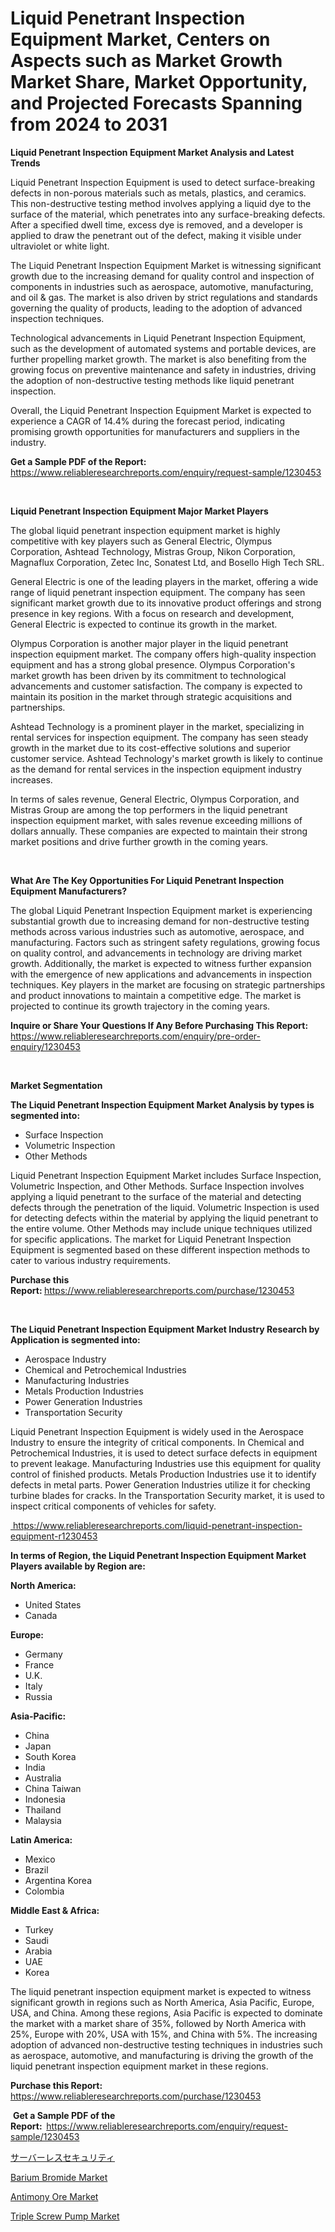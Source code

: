 <p><h1>Liquid Penetrant Inspection Equipment Market, Centers on Aspects such as Market Growth Market Share, Market Opportunity, and Projected Forecasts Spanning from 2024 to 2031</h1></p><p><strong>Liquid Penetrant Inspection Equipment Market Analysis and Latest Trends</strong></p>
<p><p>Liquid Penetrant Inspection Equipment is used to detect surface-breaking defects in non-porous materials such as metals, plastics, and ceramics. This non-destructive testing method involves applying a liquid dye to the surface of the material, which penetrates into any surface-breaking defects. After a specified dwell time, excess dye is removed, and a developer is applied to draw the penetrant out of the defect, making it visible under ultraviolet or white light.</p><p>The Liquid Penetrant Inspection Equipment Market is witnessing significant growth due to the increasing demand for quality control and inspection of components in industries such as aerospace, automotive, manufacturing, and oil & gas. The market is also driven by strict regulations and standards governing the quality of products, leading to the adoption of advanced inspection techniques.</p><p>Technological advancements in Liquid Penetrant Inspection Equipment, such as the development of automated systems and portable devices, are further propelling market growth. The market is also benefiting from the growing focus on preventive maintenance and safety in industries, driving the adoption of non-destructive testing methods like liquid penetrant inspection.</p><p>Overall, the Liquid Penetrant Inspection Equipment Market is expected to experience a CAGR of 14.4% during the forecast period, indicating promising growth opportunities for manufacturers and suppliers in the industry.</p></p>
<p><strong>Get a Sample PDF of the Report:&nbsp;</strong> <a href="https://www.reliableresearchreports.com/enquiry/request-sample/1230453">https://www.reliableresearchreports.com/enquiry/request-sample/1230453</a></p>
<p>&nbsp;</p>
<p><strong>Liquid Penetrant Inspection Equipment Major Market Players</strong></p>
<p><p>The global liquid penetrant inspection equipment market is highly competitive with key players such as General Electric, Olympus Corporation, Ashtead Technology, Mistras Group, Nikon Corporation, Magnaflux Corporation, Zetec Inc, Sonatest Ltd, and Bosello High Tech SRL.</p><p>General Electric is one of the leading players in the market, offering a wide range of liquid penetrant inspection equipment. The company has seen significant market growth due to its innovative product offerings and strong presence in key regions. With a focus on research and development, General Electric is expected to continue its growth in the market.</p><p>Olympus Corporation is another major player in the liquid penetrant inspection equipment market. The company offers high-quality inspection equipment and has a strong global presence. Olympus Corporation's market growth has been driven by its commitment to technological advancements and customer satisfaction. The company is expected to maintain its position in the market through strategic acquisitions and partnerships.</p><p>Ashtead Technology is a prominent player in the market, specializing in rental services for inspection equipment. The company has seen steady growth in the market due to its cost-effective solutions and superior customer service. Ashtead Technology's market growth is likely to continue as the demand for rental services in the inspection equipment industry increases.</p><p>In terms of sales revenue, General Electric, Olympus Corporation, and Mistras Group are among the top performers in the liquid penetrant inspection equipment market, with sales revenue exceeding millions of dollars annually. These companies are expected to maintain their strong market positions and drive further growth in the coming years.</p></p>
<p>&nbsp;</p>
<p><strong>What Are The Key Opportunities For Liquid Penetrant Inspection Equipment Manufacturers?</strong></p>
<p><p>The global Liquid Penetrant Inspection Equipment market is experiencing substantial growth due to increasing demand for non-destructive testing methods across various industries such as automotive, aerospace, and manufacturing. Factors such as stringent safety regulations, growing focus on quality control, and advancements in technology are driving market growth. Additionally, the market is expected to witness further expansion with the emergence of new applications and advancements in inspection techniques. Key players in the market are focusing on strategic partnerships and product innovations to maintain a competitive edge. The market is projected to continue its growth trajectory in the coming years.</p></p>
<p><strong>Inquire or Share Your Questions If Any Before Purchasing This Report:</strong> <a href="https://www.reliableresearchreports.com/enquiry/pre-order-enquiry/1230453">https://www.reliableresearchreports.com/enquiry/pre-order-enquiry/1230453</a></p>
<p>&nbsp;</p>
<p><strong>Market Segmentation</strong></p>
<p><strong>The Liquid Penetrant Inspection Equipment Market Analysis by types is segmented into:</strong></p>
<p><ul><li>Surface Inspection</li><li>Volumetric Inspection</li><li>Other Methods</li></ul></p>
<p><p>Liquid Penetrant Inspection Equipment Market includes Surface Inspection, Volumetric Inspection, and Other Methods. Surface Inspection involves applying a liquid penetrant to the surface of the material and detecting defects through the penetration of the liquid. Volumetric Inspection is used for detecting defects within the material by applying the liquid penetrant to the entire volume. Other Methods may include unique techniques utilized for specific applications. The market for Liquid Penetrant Inspection Equipment is segmented based on these different inspection methods to cater to various industry requirements.</p></p>
<p><strong>Purchase this Report:&nbsp;</strong><a href="https://www.reliableresearchreports.com/purchase/1230453">https://www.reliableresearchreports.com/purchase/1230453</a></p>
<p>&nbsp;</p>
<p><strong>The Liquid Penetrant Inspection Equipment Market Industry Research by Application is segmented into:</strong></p>
<p><ul><li>Aerospace Industry</li><li>Chemical and Petrochemical Industries</li><li>Manufacturing Industries</li><li>Metals Production Industries</li><li>Power Generation Industries</li><li>Transportation Security</li></ul></p>
<p><p>Liquid Penetrant Inspection Equipment is widely used in the Aerospace Industry to ensure the integrity of critical components. In Chemical and Petrochemical Industries, it is used to detect surface defects in equipment to prevent leakage. Manufacturing Industries use this equipment for quality control of finished products. Metals Production Industries use it to identify defects in metal parts. Power Generation Industries utilize it for checking turbine blades for cracks. In the Transportation Security market, it is used to inspect critical components of vehicles for safety.</p></p>
<p><a href="https://www.reliableresearchreports.com/liquid-penetrant-inspection-equipment-r1230453">&nbsp;https://www.reliableresearchreports.com/liquid-penetrant-inspection-equipment-r1230453</a></p>
<p><strong>In terms of Region, the Liquid Penetrant Inspection Equipment Market Players available by Region are:</strong></p>
<p>
    <p> <strong> North America: </strong>
        <ul>
            <li>United States</li>
            <li>Canada</li>
        </ul>
        </p> 
    <p> <strong> Europe: </strong>
        <ul>
            <li>Germany</li>
            <li>France</li>
            <li>U.K.</li>
            <li>Italy</li>
            <li>Russia</li>
        </ul>
        </p> 
    <p> <strong> Asia-Pacific: </strong>
        <ul>
            <li>China</li>
            <li>Japan</li>
            <li>South Korea</li>
            <li>India</li>
            <li>Australia</li>
            <li>China Taiwan</li>
            <li>Indonesia</li>
            <li>Thailand</li>
            <li>Malaysia</li>
        </ul>
        </p> 
    <p> <strong> Latin America: </strong>
        <ul>
            <li>Mexico</li>
            <li>Brazil</li>
            <li>Argentina Korea</li>
            <li>Colombia</li>
        </ul>
        </p> 
    <p> <strong> Middle East & Africa: </strong>
        <ul>
            <li>Turkey</li>
            <li>Saudi</li>
            <li>Arabia</li>
            <li>UAE</li>
            <li>Korea</li>
        </ul>
    </p>
    </p>
<p><p>The liquid penetrant inspection equipment market is expected to witness significant growth in regions such as North America, Asia Pacific, Europe, USA, and China. Among these regions, Asia Pacific is expected to dominate the market with a market share of 35%, followed by North America with 25%, Europe with 20%, USA with 15%, and China with 5%. The increasing adoption of advanced non-destructive testing techniques in industries such as aerospace, automotive, and manufacturing is driving the growth of the liquid penetrant inspection equipment market in these regions.</p></p>
<p><strong>Purchase this Report: </strong><a href="https://www.reliableresearchreports.com/purchase/1230453">https://www.reliableresearchreports.com/purchase/1230453</a></p>
<p>&nbsp;<strong>Get a Sample PDF of the Report:&nbsp;&nbsp;</strong><a href="https://www.reliableresearchreports.com/enquiry/request-sample/1230453">https://www.reliableresearchreports.com/enquiry/request-sample/1230453</a></p>
<p><strong></strong></p>
<p><p><a href="https://github.com/LeanneBruen2023/Market-Research-Report-List-1/blob/main/358805030852.md">サーバーレスセキュリティ</a></p><p><a href="https://www.linkedin.com/pulse/barium-bromide-market-comprehensive-report-its-share-amp-growth-tnwff?trackingId=9v44YtFzRxAvCJnu2XeKDQ%3D%3D">Barium Bromide Market</a></p><p><a href="https://www.linkedin.com/pulse/antimony-ore-market-size-growth-segmentation-regional-country-7wq1f?trackingId=fo3rZX7uMBELuswybl75SA%3D%3D">Antimony Ore Market</a></p><p><a href="https://github.com/CliffMedina6/Market-Research-Report-List-4/blob/main/triple-screw-pump-market.md">Triple Screw Pump Market</a></p></p>